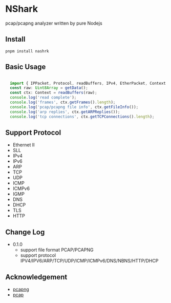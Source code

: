 # NShark

pcap/pcapng analyzer written by pure Nodejs

## Install

`pnpm install nashrk`

## Basic Usage

```typescript

  import { IPPacket, Protocol, readBuffers, IPv4, EtherPacket, Context } from 'nashrk';
  const raw: Uint8Array = getData();
  const ctx: Context = readBuffers(raw);
  console.log('read complete');
  console.log('frames', ctx.getFrames().length);
  console.log('pcap/pcapng file info', ctx.getFileInfo());
  console.log('arp replies', ctx.getARPReplies());
  console.log('tcp connections', ctx.getTCPConnections().length);

```

## Support Protocol

- Ethernet II
- SLL
- IPv4
- IPv6
- ARP
- TCP
- UDP
- ICMP
- ICMPv6
- IGMP
- DNS
- DHCP
- TLS
- HTTP

## Change Log

  - 0.1.0
    * support file format PCAP/PCAPNG
    * support protocol IPV4/IPV6/ARP/TCP/UDP/ICMP/ICMPv6/DNS/NBNS/HTTP/DHCP

## Acknowledgement

  - [pcapng](https://www.ietf.org/archive/id/draft-tuexen-opsawg-pcapng-05.html)
  - [pcap](https://www.ietf.org/archive/id/draft-gharris-opsawg-pcap-00.html)
